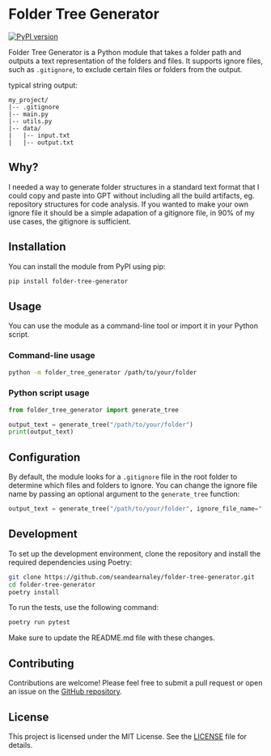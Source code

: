# Folder Tree Generator


[![PyPI version](https://badge.fury.io/py/folder-tree-generator.svg)](https://badge.fury.io/py/folder-tree-generator)

Folder Tree Generator is a Python module that takes a folder path and outputs a text representation of the folders and files. It supports ignore files, such as `.gitignore`, to exclude certain files or folders from the output.

typical string output:

```text
my_project/
|-- .gitignore
|-- main.py
|-- utils.py
|-- data/
|   |-- input.txt
|   |-- output.txt
```

## Why?

I needed a way to generate folder structures in a standard text format that I could copy and paste into GPT without including all the build artifacts, eg. repository structures for code analysis.  If you wanted to make your own ignore file it should be a simple adapation of a gitignore file, in 90% of my use cases, the gitignore is sufficient.

## Installation

You can install the module from PyPI using pip:

```bash
pip install folder-tree-generator
```

## Usage

You can use the module as a command-line tool or import it in your Python script.

### Command-line usage

```bash
python -m folder_tree_generator /path/to/your/folder
```

### Python script usage

```python
from folder_tree_generator import generate_tree

output_text = generate_tree("/path/to/your/folder")
print(output_text)
```

## Configuration

By default, the module looks for a `.gitignore` file in the root folder to determine which files and folders to ignore. You can change the ignore file name by passing an optional argument to the `generate_tree` function:

```python
output_text = generate_tree("/path/to/your/folder", ignore_file_name=".myignore")
```

## Development

To set up the development environment, clone the repository and install the required dependencies using Poetry:

```bash
git clone https://github.com/seandearnaley/folder-tree-generator.git
cd folder-tree-generator
poetry install
```

To run the tests, use the following command:

```bash
poetry run pytest
```

Make sure to update the README.md file with these changes.

## Contributing

Contributions are welcome! Please feel free to submit a pull request or open an issue on the [GitHub repository](https://github.com/seandearnaley/folder-tree-generator).

## License

This project is licensed under the MIT License. See the [LICENSE](LICENSE) file for details.
